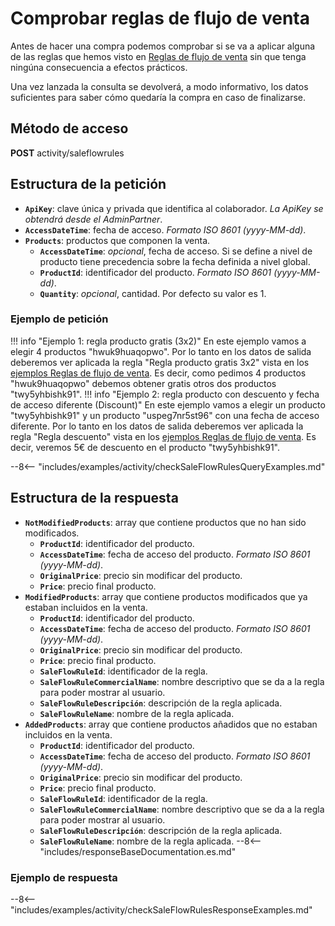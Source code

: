 # Comprobar reglas de flujo de venta

Antes de hacer una compra podemos comprobar si se va a aplicar alguna de las reglas que hemos visto en [Reglas de flujo de venta](saleFlowRules.md) sin que tenga ningúna consecuencia a efectos prácticos.

Una vez lanzada la consulta se devolverá, a modo informativo, los datos suficientes para saber cómo quedaría la compra en caso de finalizarse.

## Método de acceso

**POST** activity/saleflowrules

## Estructura de la petición

- **``ApiKey``**: clave única y privada que identifica al colaborador. *La ApiKey se obtendrá desde el AdminPartner*.
- **``AccessDateTime``**: fecha de acceso. *Formato ISO 8601 (yyyy-MM-dd)*.
- **``Products``**: productos que componen la venta.
    - **``AccessDateTime``**: *opcional*, fecha de acceso. Si se define a nivel de producto tiene precedencia sobre la fecha definida a nivel global.
    - **``ProductId``**: identificador del producto. *Formato ISO 8601 (yyyy-MM-dd)*.
    - **``Quantity``**: *opcional*, cantidad. Por defecto su valor es 1.

### Ejemplo de petición

!!! info "Ejemplo 1: regla producto gratis (3x2)"
    En este ejemplo vamos a elegir 4 productos "hwuk9huaqopwo". Por lo tanto en los datos de salida deberemos ver aplicada la regla "Regla producto gratis 3x2" vista en los [ejemplos Reglas de flujo de venta](saleFlowRules.md#ejemplo-de-respuesta). Es decir, como pedimos 4 productos "hwuk9huaqopwo" debemos obtener gratis otros dos productos "twy5yhbishk91".
!!! info "Ejemplo 2: regla producto con descuento y fecha de acceso diferente (Discount)"
    En este ejemplo vamos a elegir un producto "twy5yhbishk91" y un producto "uspeg7nr5st96" con una fecha de acceso diferente. Por lo tanto en los datos de salida deberemos ver aplicada la regla "Regla descuento" vista en los [ejemplos Reglas de flujo de venta](saleFlowRules.md#ejemplo-de-respuesta). Es decir, veremos 5€ de descuento en el producto "twy5yhbishk91".

--8<-- "includes/examples/activity/checkSaleFlowRulesQueryExamples.md"

## Estructura de la respuesta

- **``NotModifiedProducts``**: array que contiene productos que no han sido modificados.
    - **``ProductId``**: identificador del producto.
    - **``AccessDateTime``**: fecha de acceso del producto. *Formato ISO 8601 (yyyy-MM-dd)*.
    - **``OriginalPrice``**: precio sin modificar del producto.
    - **``Price``**: precio final producto.
- **``ModifiedProducts``**: array que contiene productos modificados que ya estaban incluidos en la venta.
    - **``ProductId``**: identificador del producto.
    - **``AccessDateTime``**: fecha de acceso del producto. *Formato ISO 8601 (yyyy-MM-dd)*.
    - **``OriginalPrice``**: precio sin modificar del producto.
    - **``Price``**: precio final producto.
    - **``SaleFlowRuleId``**: identificador de la regla.
    - **``SaleFlowRuleCommercialName``**: nombre descriptivo que se da a la regla para poder mostrar al usuario.
    - **``SaleFlowRuleDescripción``**: descripción de la regla aplicada.
    - **``SaleFlowRuleName``**: nombre de la regla aplicada.
- **``AddedProducts``**: array que contiene productos añadidos que no estaban incluidos en la venta.
    - **``ProductId``**: identificador del producto.
    - **``AccessDateTime``**: fecha de acceso del producto. *Formato ISO 8601 (yyyy-MM-dd)*.
    - **``OriginalPrice``**: precio sin modificar del producto.
    - **``Price``**: precio final producto.
    - **``SaleFlowRuleId``**: identificador de la regla.
    - **``SaleFlowRuleCommercialName``**: nombre descriptivo que se da a la regla para poder mostrar al usuario.
    - **``SaleFlowRuleDescripción``**: descripción de la regla aplicada.
    - **``SaleFlowRuleName``**: nombre de la regla aplicada.
--8<-- "includes/responseBaseDocumentation.es.md"

### Ejemplo de respuesta

--8<-- "includes/examples/activity/checkSaleFlowRulesResponseExamples.md"
